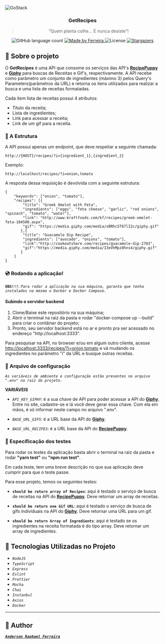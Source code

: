 <img alt="GoStack" src="https://media-manager.noticiasaominuto.com/1920/naom_59fed8ab242e3.jpg" />

<h3 align="center">
  GetRecipes
</h3>

<blockquote align="center">“Quem planta colhe... E nunca desiste”!</blockquote>

<p align="center">
  <img alt="GitHub language count" src="https://img.shields.io/github/languages/count/ferreirase/Get-Recipes?color=%2304D361">

  <a href="https://www.linkedin.com/in/anderson-raphael-ferreira">
    <img alt="Made by Ferreira" src="https://img.shields.io/badge/made%20by-Ferreira-%2304D361">
  </a>

  <img alt="License" src="https://img.shields.io/badge/license-MIT-%2304D361">

  <a href="https://github.com/ferreirase/GoFinances/stargazers">
    <img alt="Stargazers" src="https://img.shields.io/github/stars/ferreirase/Get-Recipes?style=social">
  </a>
</p>

## :rocket: Sobre o projeto

O **GetRecipes** é uma API que consome os serviços das API's **[RecipePuppy](http://www.recipepuppy.com/about/api/)** e **[Giphy](https://developers.giphy.com/docs/)** para buscas de Receitas e Gif's, respectivamente.
A API recebe como parâmetro um conjunto de ingredientes (máximo 3) pelos Query's Parameters(parâmetros da URL) e retorna os itens utilizados para realizar a busca e uma lista de receitas formatadas.

Cada item lista de receitas possui 4 atributos:
- Título da receita;
- Lista de ingredientes;
- Link para acessar a receita;
- Link de um gif para a receita.


### :floppy_disk: A Estrutura

A API possui apenas um endpoint, que deve respeitar a seguinte chamada:

`http://{HOST}/recipes/?i={ingredient_1},{ingredient_2}`

Exemplo:

`http://localhost/recipes/?i=onion,tomato`


A resposta dessa requisição é devolvida com a seguinte estrutura:

```
{
	"keywords": ["onion", "tomato"],
	"recipes": [{
		"title": "Greek Omelet with Feta",
		"ingredients": ["eggs", "feta cheese", "garlic", "red onions", "spinach", "tomato", "water"],
		"link": "http://www.kraftfoods.com/kf/recipes/greek-omelet-feta-104508.aspx",
		"gif": "https://media.giphy.com/media/xBRhcST67lI2c/giphy.gif"
	   },{
		"title": "Guacamole Dip Recipe",
		"ingredients": ["avocado", "onions", "tomato"],
		"link":"http://cookeatshare.com/recipes/guacamole-dip-2783",
		"gif":"https://media.giphy.com/media/I3eVhMpz8hns4/giphy.gif"
	   }
	]
}
```



### :cd: Rodando a aplicação!

**`OBS!!!`**: *``` Para rodar a aplicação na sua máquina, garanta que tenha instalados na mesma o Docker e Docker Compose. ```*
 
#### Subindo o servidor backend
  1. Clone/Baixe este repositório na sua máquina;
  2. Abrir o terminal na raiz da pasta e rodar "docker-compose up --build" para criar o contâiner do projeto;
  3. Pronto, seu servidor backend está no ar e pronto pra ser acessado no endereço "http://localhost:3333". 
  
  Para pesquisar na API, no browser e/ou em algum outro cliente, acesse [http://localhost:3333/recipes/?i=onion,tomato](http://localhost:3333/recipes/?i=onion,tomato) e vá mudando os ingredientes no parâmetro "i" da URL e busque outras receitas. 

### :wrench: Arquivo de configuração

*``` As variáveis de ambiente e configuração estão presentes no arquivo ".env" na raiz do projeto. ```*

**VARIÁVEIS**

- *``` API_KEY_GIPHY ```*: é a sua chave de API para poder acessar a API do **[Giphy](https://developers.giphy.com/docs/)**. Entre no site, cadastre-se e lá você deve gerar essa chave. Com ela em mãos, é só informar neste campo no arquivo ".env".

- *``` BASE_URL_GIFS ```*: é a URL base da API do **[Giphy](https://developers.giphy.com/docs/)**. 

- *``` BASE_URL_RECIPES ```*: é a URL base da API do **[RecipePuppy](http://www.recipepuppy.com/about/api/)**. 


### :mag_right: Específicação dos testes

Para rodar os testes da aplicação basta abrir o terminal na raiz da pasta e rodar **"yarn test"** ou **"npm run test"**.

Em cada teste, tem uma breve descrição no que sua aplicação deve cumprir para que o teste passe.

Para esse projeto, temos os seguintes testes:

- **`should be return array of Recipes`**: aqui é testado o serviço de busca de receitas na API do **[RecipePuppy](http://www.recipepuppy.com/about/api/)**. Deve retornar um array de receitas.

* **`should be return one Gif URL`**: aqui é testado o serviço de busca de gifs individuais na API do **[Giphy](https://developers.giphy.com/docs/)**. Deve retornar uma URL para um gif.

* **`should be return Array of Ingredients`**: aqui é testado se os ingredientes na receita formatada é do tipo array. Deve retornar um array de ingredientes. 


## :memo: Tecnologias Utilizadas no Projeto

- *``` NodeJS ```*
- *``` TypeScript ```*
- *``` Express ```*
- *``` Eslint ```*
- *``` Prettier ```*
- *``` Mocha ```*
- *``` Chai ```*
- *``` Instanbul ```*
- *``` Axios ```*
- *``` Docker ```*

---

## :man: Author
[**_```Anderson Raphael Ferreira```_**](https://www.linkedin.com/in/anderson-raphael-ferreira/)
